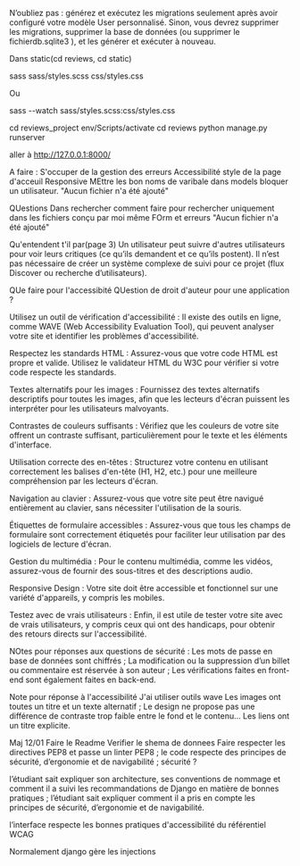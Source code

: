 N’oubliez pas : générez et exécutez les migrations seulement après avoir configuré votre modèle User personnalisé. Sinon, vous devrez supprimer les migrations, supprimer la base de données (ou supprimer le fichierdb.sqlite3 ), et les générer et exécuter à nouveau.

Dans static(cd reviews, cd static)

sass sass/styles.scss css/styles.css

Ou

sass --watch sass/styles.scss:css/styles.css

cd reviews_project
env/Scripts/activate
cd reviews
python manage.py runserver

aller à http://127.0.0.1:8000/

A faire :
S'occuper de la gestion des erreurs
Accessibilité
style de la page d'acceuil
Responsive
MEttre les bon noms de varibale dans models
bloquer un utilisateur.
"Aucun fichier n'a été ajouté"

QUestions
Dans rechercher comment faire pour rechercher uniquement dans les fichiers conçu par moi même
FOrm et erreurs
"Aucun fichier n'a été ajouté"

Qu'entendent t'il par(page 3)
Un utilisateur peut suivre d'autres utilisateurs pour voir leurs critiques (ce qu’ils
demandent et ce qu’ils postent). Il n’est pas nécessaire de créer un système
complexe de suivi pour ce projet (flux Discover ou recherche d’utilisateurs).

QUe faire pour l'accessibité
QUestion de droit d'auteur pour une application ?

Utilisez un outil de vérification d'accessibilité : Il existe des outils en ligne, comme WAVE (Web Accessibility Evaluation Tool), qui peuvent analyser votre site et identifier les problèmes d'accessibilité.

Respectez les standards HTML : Assurez-vous que votre code HTML est propre et valide. Utilisez le validateur HTML du W3C pour vérifier si votre code respecte les standards.

Textes alternatifs pour les images : Fournissez des textes alternatifs descriptifs pour toutes les images, afin que les lecteurs d'écran puissent les interpréter pour les utilisateurs malvoyants.

Contrastes de couleurs suffisants : Vérifiez que les couleurs de votre site offrent un contraste suffisant, particulièrement pour le texte et les éléments d'interface.

Utilisation correcte des en-têtes : Structurez votre contenu en utilisant correctement les balises d'en-tête (H1, H2, etc.) pour une meilleure compréhension par les lecteurs d'écran.

Navigation au clavier : Assurez-vous que votre site peut être navigué entièrement au clavier, sans nécessiter l'utilisation de la souris.

Étiquettes de formulaire accessibles : Assurez-vous que tous les champs de formulaire sont correctement étiquetés pour faciliter leur utilisation par des logiciels de lecture d'écran.

Gestion du multimédia : Pour le contenu multimédia, comme les vidéos, assurez-vous de fournir des sous-titres et des descriptions audio.

Responsive Design : Votre site doit être accessible et fonctionnel sur une variété d'appareils, y compris les mobiles.

Testez avec de vrais utilisateurs : Enfin, il est utile de tester votre site avec de vrais utilisateurs, y compris ceux qui ont des handicaps, pour obtenir des retours directs sur l'accessibilité.

NOtes pour réponses aux questions de sécurité :
Les mots de passe en base de données sont chiffrés ;
La modification ou la suppression d’un billet ou commentaire est réservée à son auteur ;
Les vérifications faites en front-end sont également faites en back-end.

Note pour réponse à l'accessibilité
J'ai utiliser outils wave
Les images ont toutes un titre et un texte alternatif ;
Le design ne propose pas une différence de contraste trop faible entre le fond et le contenu…
Les liens ont un titre explicite.

Maj 12/01
Faire le Readme
Verifier le shema de donnees
Faire respecter les directives PEP8 et passe un linter PEP8 ;
le code respecte des principes de sécurité, d’ergonomie et de navigabilité ; sécurité ?

l’étudiant sait expliquer son architecture, ses conventions de nommage et comment il a suivi les recommandations de Django en matière de bonnes pratiques ;
l’étudiant sait expliquer comment il a pris en compte les principes de sécurité, d’ergonomie et de navigabilité.

l’interface respecte les bonnes pratiques d'accessibilité du référentiel WCAG

Normalement django gère les injections
